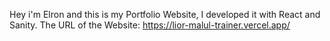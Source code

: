 Hey i'm Elron and this is my Portfolio Website, I developed it with React and Sanity. The URL of the Website: https://lior-malul-trainer.vercel.app/

